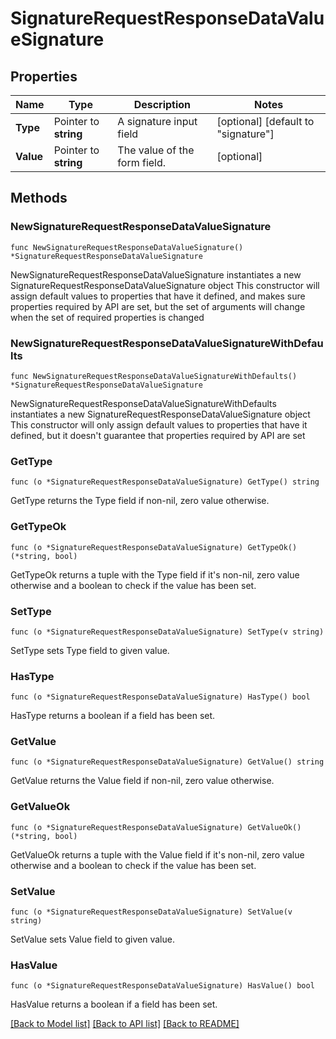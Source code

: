 # SignatureRequestResponseDataValueSignature

## Properties

Name | Type | Description | Notes
------------ | ------------- | ------------- | -------------
**Type** | Pointer to **string** | A signature input field | [optional] [default to "signature"]
**Value** | Pointer to **string** | The value of the form field. | [optional] 

## Methods

### NewSignatureRequestResponseDataValueSignature

`func NewSignatureRequestResponseDataValueSignature() *SignatureRequestResponseDataValueSignature`

NewSignatureRequestResponseDataValueSignature instantiates a new SignatureRequestResponseDataValueSignature object
This constructor will assign default values to properties that have it defined,
and makes sure properties required by API are set, but the set of arguments
will change when the set of required properties is changed

### NewSignatureRequestResponseDataValueSignatureWithDefaults

`func NewSignatureRequestResponseDataValueSignatureWithDefaults() *SignatureRequestResponseDataValueSignature`

NewSignatureRequestResponseDataValueSignatureWithDefaults instantiates a new SignatureRequestResponseDataValueSignature object
This constructor will only assign default values to properties that have it defined,
but it doesn't guarantee that properties required by API are set

### GetType

`func (o *SignatureRequestResponseDataValueSignature) GetType() string`

GetType returns the Type field if non-nil, zero value otherwise.

### GetTypeOk

`func (o *SignatureRequestResponseDataValueSignature) GetTypeOk() (*string, bool)`

GetTypeOk returns a tuple with the Type field if it's non-nil, zero value otherwise
and a boolean to check if the value has been set.

### SetType

`func (o *SignatureRequestResponseDataValueSignature) SetType(v string)`

SetType sets Type field to given value.

### HasType

`func (o *SignatureRequestResponseDataValueSignature) HasType() bool`

HasType returns a boolean if a field has been set.

### GetValue

`func (o *SignatureRequestResponseDataValueSignature) GetValue() string`

GetValue returns the Value field if non-nil, zero value otherwise.

### GetValueOk

`func (o *SignatureRequestResponseDataValueSignature) GetValueOk() (*string, bool)`

GetValueOk returns a tuple with the Value field if it's non-nil, zero value otherwise
and a boolean to check if the value has been set.

### SetValue

`func (o *SignatureRequestResponseDataValueSignature) SetValue(v string)`

SetValue sets Value field to given value.

### HasValue

`func (o *SignatureRequestResponseDataValueSignature) HasValue() bool`

HasValue returns a boolean if a field has been set.


[[Back to Model list]](../README.md#documentation-for-models) [[Back to API list]](../README.md#documentation-for-api-endpoints) [[Back to README]](../README.md)


